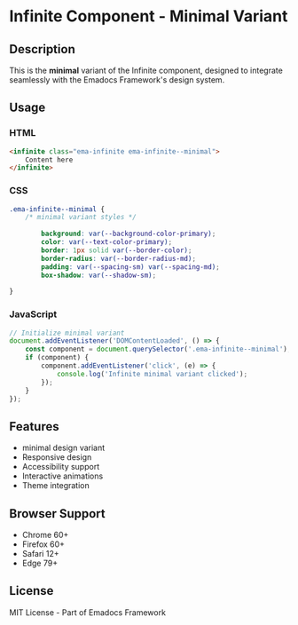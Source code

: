 # Infinite Component - Minimal Variant

## Description
This is the **minimal** variant of the Infinite component, designed to integrate seamlessly with the Emadocs Framework's design system.

## Usage

### HTML
```html
<infinite class="ema-infinite ema-infinite--minimal">
    Content here
</infinite>
```

### CSS
```css
.ema-infinite--minimal {
    /* minimal variant styles */
    
        background: var(--background-color-primary);
        color: var(--text-color-primary);
        border: 1px solid var(--border-color);
        border-radius: var(--border-radius-md);
        padding: var(--spacing-sm) var(--spacing-md);
        box-shadow: var(--shadow-sm);
    
}
```

### JavaScript
```javascript
// Initialize minimal variant
document.addEventListener('DOMContentLoaded', () => {
    const component = document.querySelector('.ema-infinite--minimal');
    if (component) {
        component.addEventListener('click', (e) => {
            console.log('Infinite minimal variant clicked');
        });
    }
});
```

## Features
- minimal design variant
- Responsive design
- Accessibility support
- Interactive animations
- Theme integration

## Browser Support
- Chrome 60+
- Firefox 60+
- Safari 12+
- Edge 79+

## License
MIT License - Part of Emadocs Framework
